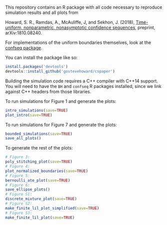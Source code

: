 This repository contains an R package with all code necessary to reproduce
simulation results and all plots from

Howard, S. R., Ramdas, A., McAuliffe, J, and Sekhon, J. (2018), [Time-uniform,
nonparametric, nonasymptotic confidence
sequences](https://arxiv.org/abs/1810.08240), preprint, arXiv:1810.08240.

For implementations of the uniform boundaries themselves, look at the [confseq
package](https://github.com/gostevehoward/confseq).

You can install the package like so:

```R
install.packages('devtools')
devtools::install_github('gostevehoward/cspaper')
```

Building the simulation code requires a C++ compiler with C++14 support. You
will need to have the `BH` and `confseq` R packages installed, since we link
against C++ headers from those libraries.

To run simulations for Figure 1 and generate the plots:
```R
intro_simulations(save=TRUE)
plot_intro(save=TRUE)
```

To run simulations for Figure 7 and generate the plots:
```R
bounded_simulations(save=TRUE)
save_all_plots()
```

To generate the rest of the plots:
```R
# Figure 3:
poly_stitching_plot(save=TRUE)
# Figure 4:
plot_normalized_boundaries(save=TRUE)
# Figure 5:
bernoulli_ate_plot(save=TRUE)
# Figure 6:
save_ellipse_plots()
# Figure S1:
discrete_mixture_plot(save=TRUE)
# Figure S2:
make_finite_lil_plot_simplified(save=TRUE)
# Figure S3:
make_finite_lil_plot(save=TRUE)
```
